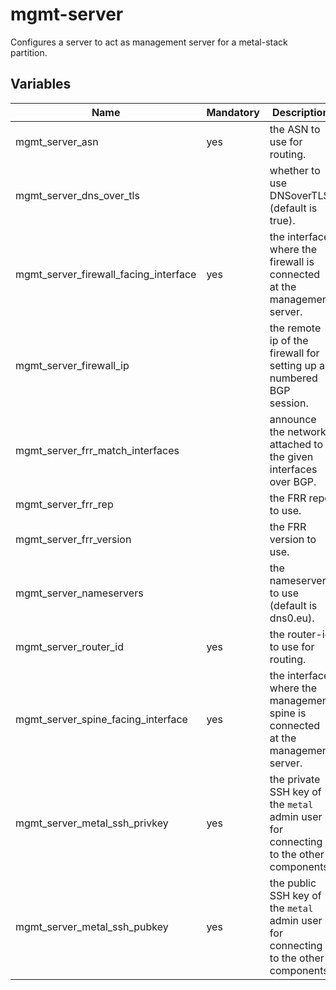 # mgmt-server

Configures a server to act as management server for a metal-stack partition.

## Variables

| Name                                  | Mandatory | Description                                                                          |
|---------------------------------------|-----------|--------------------------------------------------------------------------------------|
| mgmt_server_asn                       | yes       | the ASN to use for routing.                                                          |
| mgmt_server_dns_over_tls              |           | whether to use DNSoverTLS (default is true).                                         |
| mgmt_server_firewall_facing_interface | yes       | the interface where the firewall is connected at the management server.              |
| mgmt_server_firewall_ip               |           | the remote ip of the firewall for setting up a numbered BGP session.                 |
| mgmt_server_frr_match_interfaces      |           | announce the networks attached to the given interfaces over BGP.                     |
| mgmt_server_frr_rep                   |           | the FRR repo to use.                                                                 |
| mgmt_server_frr_version               |           | the FRR version to use.                                                              |
| mgmt_server_nameservers               |           | the nameservers to use (default is dns0.eu).                                         |
| mgmt_server_router_id                 | yes       | the router-id to use for routing.                                                    |
| mgmt_server_spine_facing_interface    | yes       | the interface where the management spine is connected at the management server.      |
| mgmt_server_metal_ssh_privkey         | yes       | the private SSH key of the `metal` admin user for connecting to the other components |
| mgmt_server_metal_ssh_pubkey          | yes       | the public SSH key of the `metal` admin user for connecting to the other components  |
